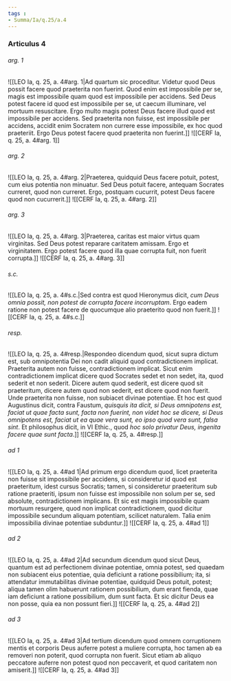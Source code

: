 ```yaml
---
tags : 
- Summa/Ia/q.25/a.4
---
```


### Articulus 4

###### arg. 1
![[LEO Ia, q. 25, a. 4#arg. 1|Ad quartum sic proceditur. Videtur quod Deus possit facere quod praeterita non fuerint. Quod enim est impossibile per se, magis est impossibile quam quod est impossibile per accidens. Sed Deus potest facere id quod est impossibile per se, ut caecum illuminare, vel mortuum resuscitare. Ergo multo magis potest Deus facere illud quod est impossibile per accidens. Sed praeterita non fuisse, est impossibile per accidens, accidit enim Socratem non currere esse impossibile, ex hoc quod praeteriit. Ergo Deus potest facere quod praeterita non fuerint.]]
![[CERF Ia, q. 25, a. 4#arg. 1]]

###### arg. 2
![[LEO Ia, q. 25, a. 4#arg. 2|Praeterea, quidquid Deus facere potuit, potest, cum eius potentia non minuatur. Sed Deus potuit facere, antequam Socrates curreret, quod non curreret. Ergo, postquam cucurrit, potest Deus facere quod non cucurrerit.]]
![[CERF Ia, q. 25, a. 4#arg. 2]]

###### arg. 3
![[LEO Ia, q. 25, a. 4#arg. 3|Praeterea, caritas est maior virtus quam virginitas. Sed Deus potest reparare caritatem amissam. Ergo et virginitatem. Ergo potest facere quod illa quae corrupta fuit, non fuerit corrupta.]]
![[CERF Ia, q. 25, a. 4#arg. 3]]

###### s.c.
![[LEO Ia, q. 25, a. 4#s.c.|Sed contra est quod Hieronymus dicit, *cum Deus omnia possit, non potest de corrupta facere incorruptam*. Ergo eadem ratione non potest facere de quocumque alio praeterito quod non fuerit.]]
![[CERF Ia, q. 25, a. 4#s.c.]]

###### resp.
![[LEO Ia, q. 25, a. 4#resp.|Respondeo dicendum quod, sicut supra dictum est, sub omnipotentia Dei non cadit aliquid quod contradictionem implicat. Praeterita autem non fuisse, contradictionem implicat. Sicut enim contradictionem implicat dicere quod Socrates sedet et non sedet, ita, quod sederit et non sederit. Dicere autem quod sederit, est dicere quod sit praeteritum, dicere autem quod non sederit, est dicere quod non fuerit. Unde praeterita non fuisse, non subiacet divinae potentiae. Et hoc est quod Augustinus dicit, contra Faustum, *quisquis ita dicit, si Deus omnipotens est, faciat ut quae facta sunt, facta non fuerint, non videt hoc se dicere, si Deus omnipotens est, faciat ut ea quae vera sunt, eo ipso quod vera sunt, falsa sint*. Et philosophus dicit, in VI Ethic., quod *hoc solo privatur Deus, ingenita facere quae sunt facta*.]]
![[CERF Ia, q. 25, a. 4#resp.]]

###### ad 1
![[LEO Ia, q. 25, a. 4#ad 1|Ad primum ergo dicendum quod, licet praeterita non fuisse sit impossibile per accidens, si consideretur id quod est praeteritum, idest cursus Socratis; tamen, si consideretur praeteritum sub ratione praeteriti, ipsum non fuisse est impossibile non solum per se, sed absolute, contradictionem implicans. Et sic est magis impossibile quam mortuum resurgere, quod non implicat contradictionem, quod dicitur impossibile secundum aliquam potentiam, scilicet naturalem. Talia enim impossibilia divinae potentiae subduntur.]]
![[CERF Ia, q. 25, a. 4#ad 1]]

###### ad 2
![[LEO Ia, q. 25, a. 4#ad 2|Ad secundum dicendum quod sicut Deus, quantum est ad perfectionem divinae potentiae, omnia potest, sed quaedam non subiacent eius potentiae, quia deficiunt a ratione possibilium; ita, si attendatur immutabilitas divinae potentiae, quidquid Deus potuit, potest; aliqua tamen olim habuerunt rationem possibilium, dum erant fienda, quae iam deficiunt a ratione possibilium, dum sunt facta. Et sic dicitur Deus ea non posse, quia ea non possunt fieri.]]
![[CERF Ia, q. 25, a. 4#ad 2]]

###### ad 3
![[LEO Ia, q. 25, a. 4#ad 3|Ad tertium dicendum quod omnem corruptionem mentis et corporis Deus auferre potest a muliere corrupta, hoc tamen ab ea removeri non poterit, quod corrupta non fuerit. Sicut etiam ab aliquo peccatore auferre non potest quod non peccaverit, et quod caritatem non amiserit.]]
![[CERF Ia, q. 25, a. 4#ad 3]]

